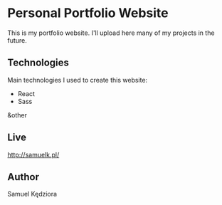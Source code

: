 # Personal Portfolio Website
This is my portfolio website. I'll upload here many of my projects in the future.
	
## Technologies
Main technologies I used to create this website:
* React
* Sass

&other
	
## Live
http://samuelk.pl/

## Author
Samuel Kędziora
